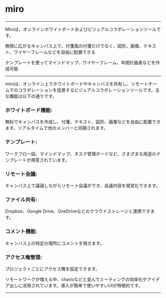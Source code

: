 # miro
### 

---

Miroは、オンラインホワイトボードおよびビジュアルコラボレーションツールです。

無限に広がるキャンバス上で、付箋風の付箋だけでなく、図形、画像、テキスト、ワイヤーフレームなどを自由に配置できる

テンプレートを使ってマインドマップ、ワイヤーフレーム、年間計画表などを作成可能

---

miroは、オンライン上でホワイトボードやキャンバスを共有し、リモートチームでのコラボレーションを促進するビジュアルコラボレーションツールです。主な機能は以下の通りです。

### ホワイトボード機能: 
無料でキャンバスを作成し、付箋、テキスト、図形、画像などを自由に配置できます。リアルタイムで他のメンバーと同期されます。
### テンプレート: 
ワークフロー図、マインドマップ、タスク管理ボードなど、さまざまな用途のテンプレートが用意されています。
### リモート会議: 
キャンバス上で議論しながらリモート会議ができ、会議内容を視覚化できます。
### ファイル共有: 
Dropbox、Google Drive、OneDriveなどのクラウドストレージと連携できます。
### コメント機能: 
キャンバス上の特定の場所にコメントを残せます。
### アクセス権管理: 
プロジェクトごとにアクセス権を設定できます。

リモートワークが増える中、charioなどと並んでミーティングの効率化やアイデア出しに活用されています。導入が簡単で使いやすいUIが特徴的です。

---

